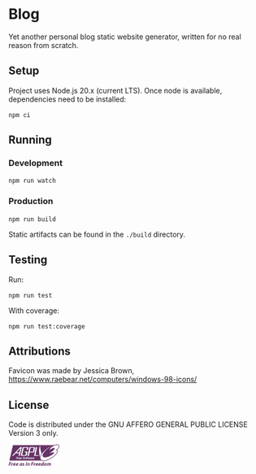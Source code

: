 # Blog

Yet another personal blog static website generator, written for no real reason from scratch.

## Setup

Project uses Node.js 20.x (current LTS). Once node is available, dependencies need to be installed:

```commandline
npm ci
```

## Running

### Development

```commandline
npm run watch
```

### Production

```commandline
npm run build
```

Static artifacts can be found in the `./build` directory.

## Testing

Run:

```commandline
npm run test
```

With coverage:

```commandline
npm run test:coverage
```

## Attributions

Favicon was made by Jessica Brown, https://www.raebear.net/computers/windows-98-icons/

## License

Code is distributed under the GNU AFFERO GENERAL PUBLIC LICENSE Version 3 only.

<img src="./AGPLv3_Logo.svg" width="100" alt="AGPLv3 Logo"/>
